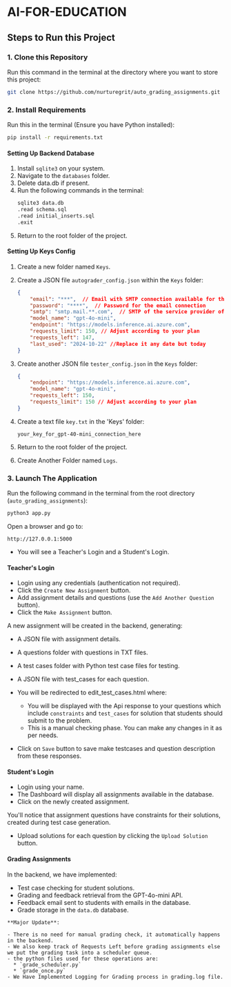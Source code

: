 ﻿# AI-FOR-EDUCATION

## Steps to Run this Project

### 1. Clone this Repository

Run this command in the terminal at the directory where you want to store this project:

```bash
git clone https://github.com/nurturegrit/auto_grading_assignments.git
```

### 2. Install Requirements

Run this in the terminal (Ensure you have Python installed):

```bash
pip install -r requirements.txt
```

#### Setting Up Backend Database

1. Install `sqlite3` on your system.
2. Navigate to the `databases` folder.
3. Delete data.db if present.
4. Run the following commands in the terminal:
   ```bash
   sqlite3 data.db
   .read schema.sql
   .read initial_inserts.sql
   .exit
   ```
5. Return to the root folder of the project.

#### Setting Up Keys Config

1. Create a new folder named `Keys`.
2. Create a JSON file `autograder_config.json` within the `Keys` folder:

   ```json
   {
       "email": "***",  // Email with SMTP connection available for third-party applications
       "password": "****",  // Password for the email connection
       "smtp": "smtp.mail.**.com",  // SMTP of the service provider of your email
       "model_name": "gpt-4o-mini",
       "endpoint": "https://models.inference.ai.azure.com",
       "requests_limit": 150, // Adjust according to your plan
       "requests_left": 147,
       "last_used": "2024-10-22" //Replace it any date but today
   }
   ```

3. Create another JSON file `tester_config.json` in the `Keys` folder:

   ```json
   {
       "endpoint": "https://models.inference.ai.azure.com",
       "model_name": "gpt-4o-mini",
       "requests_left": 150, 
       "requests_limit": 150 // Adjust according to your plan
   }
   ```

4. Create a text file `key.txt` in the 'Keys' folder:

   ```
   your_key_for_gpt-40-mini_connection_here
   ```

5. Return to the root folder of the project.
6. Create Another Folder named `Logs`.

### 3. Launch The Application

Run the following command in the terminal from the root directory (`auto_grading_assignments`):

```bash
python3 app.py
```

Open a browser and go to:

```
http://127.0.0.1:5000
```

- You will see a Teacher's Login and a Student's Login.

#### Teacher's Login

- Login using any credentials (authentication not required).
- Click the `Create New Assignment` button.
- Add assignment details and questions (use the `Add Another Question` button).
- Click the `Make Assignment` button.

A new assignment will be created in the backend, generating:

- A JSON file with assignment details.
- A questions folder with questions in TXT files.
- A test cases folder with Python test case files for testing.
- A JSON file with test_cases for each question.

- You will be redirected to edit_test_cases.html where:
    * You will be displayed with the Api response to your questions which include `constraints` and `test_cases` for solution that students should submit to the problem.
    * This is a manual checking phase. You can make any changes in it as per needs.
- Click on `Save` button to save make testcases and question description from these responses.

#### Student's Login

- Login using your name.
- The Dashboard will display all assignments available in the database.
- Click on the newly created assignment.

You'll notice that assignment questions have constraints for their solutions, created during test case generation.

- Upload solutions for each question by clicking the `Upload Solution` button.

#### Grading Assignments

In the backend, we have implemented:

- Test case checking for student solutions.
- Grading and feedback retrieval from the GPT-4o-mini API.
- Feedback email sent to students with emails in the database.
- Grade storage in the `data.db` database.

```
**Major Update**:

- There is no need for manual grading check, it automatically happens in the backend.
- We also keep track of Requests Left before grading assignments else we put the grading task into a scheduler queue.
- the python files used for these operations are:
  * `grade_scheduler.py`
  * `grade_once.py`
- We Have Implemented Logging for Grading process in grading.log file. 
```
